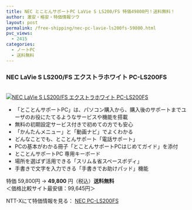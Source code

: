 ```yaml
---
title: NEC とことんサポートPC LaVie S LS200/FS 特価49800円！送料無料！
author: 激安・格安・特価情報ツウ
layout: post
permalink: /free-shipping/nec-pc-lavie-ls200fs-59800.html
pvc_views:
  - 2415
categories:
  - ノートPC
  - 送料無料
---
```

### NEC LaVie S LS200/FS エクストラホワイト PC-LS200FS

<div class="img-bg2 img_L">
  <a href="http://px.a8.net/svt/ejp?a8mat=ZYP6S+8IMA3E+S1Q+BWGDT&#038;a8ejpredirect=http://nttxstore.jp/_II_C-13778344" target="_blank" title="NEC LaVie S LS200/FS エクストラホワイト PC-LS200FS" ><br /> <img border="0" alt="NEC LaVie S LS200/FS エクストラホワイト PC-LS200FS" src="http://i0.wp.com/image.nttxstore.jp/l2_images/C/C-/C-13778344.jpg?w=120" data-recalc-dims="1" /></a>
</div>

<!--more-->

  * 「とことんサポートPC」は、パソコン購入から、購入後のサポートまでユーザのお役にたてるようなサービスや機能を搭載
  * 無料の初期設定サービス付きで初めての方でも安心
  * 「かんたんメニュー」と「動画ナビ」でよくわかる
  * どんなことでも、とことんサポート「電話サポート」
  * PCの基本がわかる冊子「とことんサポートPCはじめてガイド」を添付
  * とことんサポートPC 専用キーボード
  * 場所を選ばず活用できる「スリム＆省スペースボディ」
  * 手書きで文字を入力できる「手書きでお助けパッド」機能

特価 59,800円 → <span class="tokka-price"><strong>49,800</strong></span> 円（税込）**送料無料**  
＜価格比較サイト最安値：99,645円＞

NTT-Xにて特価情報を見る： <span class="fs150p"><a href="http://px.a8.net/svt/ejp?a8mat=ZYP6S+8IMA3E+S1Q+BWGDT&#038;a8ejpredirect=http://nttxstore.jp/_II_C-13778344" target="_blank">NEC PC-LS200FS</a></span>